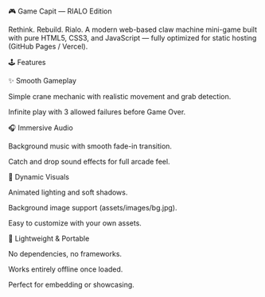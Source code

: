 🎮 Game Capit — RIALO Edition

Rethink. Rebuild. Rialo.
A modern web-based claw machine mini-game built with pure HTML5, CSS3, and JavaScript — fully optimized for static hosting (GitHub Pages / Vercel).

🕹️ Features

✨ Smooth Gameplay

Simple crane mechanic with realistic movement and grab detection.

Infinite play with 3 allowed failures before Game Over.

🎧 Immersive Audio

Background music with smooth fade-in transition.

Catch and drop sound effects for full arcade feel.

🎨 Dynamic Visuals

Animated lighting and soft shadows.

Background image support (assets/images/bg.jpg).

Easy to customize with your own assets.

💾 Lightweight & Portable

No dependencies, no frameworks.

Works entirely offline once loaded.

Perfect for embedding or showcasing.
